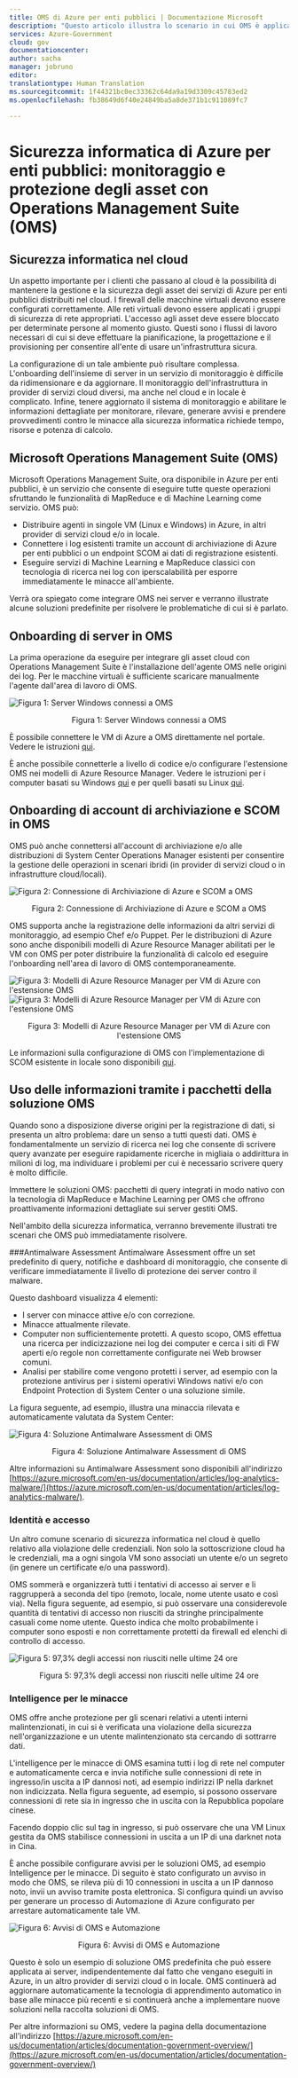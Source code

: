 ```yaml
---
title: OMS di Azure per enti pubblici | Documentazione Microsoft
description: "Questo articolo illustra lo scenario in cui OMS è applicabile ai provider di soluzioni e agli enti pubblici degli Stati Uniti"
services: Azure-Government
cloud: gov
documentationcenter: 
author: sacha
manager: jobruno
editor: 
translationtype: Human Translation
ms.sourcegitcommit: 1f44321bc0ec33362c64da9a19d3309c45783ed2
ms.openlocfilehash: fb38649d6f40e24849ba5a8de371b1c911089fc7

---
```


# <a name="azure-government-cybersecurity-monitoring-and-securing-your-assets-with-operations-management-suite-oms"></a>Sicurezza informatica di Azure per enti pubblici: monitoraggio e protezione degli asset con Operations Management Suite (OMS)

## <a name="cybersecurity-in-the-cloud"></a>Sicurezza informatica nel cloud
Un aspetto importante per i clienti che passano al cloud è la possibilità di mantenere la gestione e la sicurezza degli asset dei servizi di Azure per enti pubblici distribuiti nel cloud. I firewall delle macchine virtuali devono essere configurati correttamente. Alle reti virtuali devono essere applicati i gruppi di sicurezza di rete appropriati. L'accesso agli asset deve essere bloccato per determinate persone al momento giusto. Questi sono i flussi di lavoro necessari di cui si deve effettuare la pianificazione, la progettazione e il provisioning per consentire all'ente di usare un'infrastruttura sicura.

La configurazione di un tale ambiente può risultare complessa. L'onboarding dell'insieme di server in un servizio di monitoraggio è difficile da ridimensionare e da aggiornare. Il monitoraggio dell'infrastruttura in provider di servizi cloud diversi, ma anche nel cloud e in locale è complicato. Infine, tenere aggiornato il sistema di monitoraggio e abilitare le informazioni dettagliate per monitorare, rilevare, generare avvisi e prendere provvedimenti contro le minacce alla sicurezza informatica richiede tempo, risorse e potenza di calcolo.

## <a name="microsoft-operations-management-suite-oms"></a>Microsoft Operations Management Suite (OMS)
Microsoft Operations Management Suite, ora disponibile in Azure per enti pubblici, è un servizio che consente di eseguire tutte queste operazioni sfruttando le funzionalità di MapReduce e di Machine Learning come servizio. OMS può:
* Distribuire agenti in singole VM (Linux e Windows) in Azure, in altri provider di servizi cloud e/o in locale.
* Connettere i log esistenti tramite un account di archiviazione di Azure per enti pubblici o un endpoint SCOM ai dati di registrazione esistenti.
* Eseguire servizi di Machine Learning e MapReduce classici con tecnologia di ricerca nei log con iperscalabilità per esporre immediatamente le minacce all'ambiente.

Verrà ora spiegato come integrare OMS nei server e verranno illustrate alcune soluzioni predefinite per risolvere le problematiche di cui si è parlato.

## <a name="onboarding-servers-to-oms"></a>Onboarding di server in OMS
La prima operazione da eseguire per integrare gli asset cloud con Operations Management Suite è l'installazione dell'agente OMS nelle origini dei log.
Per le macchine virtuali è sufficiente scaricare manualmente l'agente dall'area di lavoro di OMS.

![Figura 1: Server Windows connessi a OMS](./media/documentation-government-oms-figure1.png)
<p align="center">Figura 1: Server Windows connessi a OMS</p>

È possibile connettere le VM di Azure a OMS direttamente nel portale. Vedere le istruzioni [qui](https://blogs.technet.microsoft.com/momteam/2016/02/10/new-ways-to-enable-log-analytics-oms-on-your-azure-vms/).

È anche possibile connetterle a livello di codice e/o configurare l'estensione OMS nei modelli di Azure Resource Manager. Vedere le istruzioni per i computer basati su Windows [qui](https://docs.microsoft.com/en-us/azure/log-analytics/log-analytics-windows-agents) e per quelli basati su Linux [qui](https://docs.microsoft.com/en-us/azure/log-analytics/log-analytics-linux-agents).

## <a name="onboarding-storage-accounts-and-scom-to-oms"></a>Onboarding di account di archiviazione e SCOM in OMS
OMS può anche connettersi all'account di archiviazione e/o alle distribuzioni di System Center Operations Manager esistenti per consentire la gestione delle operazioni in scenari ibridi (in provider di servizi cloud o in infrastrutture cloud/locali).

![Figura 2: Connessione di Archiviazione di Azure e SCOM a OMS](./media/documentation-government-oms-figure2.png)
<p align="center">Figura 2: Connessione di Archiviazione di Azure e SCOM a OMS</p>

OMS supporta anche la registrazione delle informazioni da altri servizi di monitoraggio, ad esempio Chef e/o Puppet. Per le distribuzioni di Azure sono anche disponibili modelli di Azure Resource Manager abilitati per le VM con OMS per poter distribuire la funzionalità di calcolo ed eseguire l'onboarding nell'area di lavoro di OMS contemporaneamente. 

![Figura 3: Modelli di Azure Resource Manager per VM di Azure con l'estensione OMS](./media/documentation-government-oms-figure3a.png)
![Figura 3: Modelli di Azure Resource Manager per VM di Azure con l'estensione OMS](./media/documentation-government-oms-figure3b.png)
<p align="center">Figura 3: Modelli di Azure Resource Manager per VM di Azure con l'estensione OMS</p>

Le informazioni sulla configurazione di OMS con l'implementazione di SCOM esistente in locale sono disponibili [qui](https://docs.microsoft.com/en-us/azure/log-analytics/log-analytics-om-agents).

## <a name="leveraging-intelligence-through-oms-solution-packs"></a>Uso delle informazioni tramite i pacchetti della soluzione OMS
Quando sono a disposizione diverse origini per la registrazione di dati, si presenta un altro problema: dare un senso a tutti questi dati.
OMS è fondamentalmente un servizio di ricerca nei log che consente di scrivere query avanzate per eseguire rapidamente ricerche in migliaia o addirittura in milioni di log, ma individuare i problemi per cui è necessario scrivere query è molto difficile.

Immettere le soluzioni OMS: pacchetti di query integrati in modo nativo con la tecnologia di MapReduce e Machine Learning per OMS che offrono proattivamente informazioni dettagliate sui server gestiti OMS.

Nell'ambito della sicurezza informatica, verranno brevemente illustrati tre scenari che OMS può immediatamente risolvere.

###<a name="antimalware-assessment"></a>Antimalware Assessment
Antimalware Assessment offre un set predefinito di query, notifiche e dashboard di monitoraggio, che consente di verificare immediatamente il livello di protezione dei server contro il malware.

Questo dashboard visualizza 4 elementi:
* I server con minacce attive e/o con correzione.
* Minacce attualmente rilevate.
* Computer non sufficientemente protetti. A questo scopo, OMS effettua una ricerca per indicizzazione nei log dei computer e cerca i siti di FW aperti e/o regole non correttamente configurate nei Web browser comuni.
* Analisi per stabilire come vengono protetti i server, ad esempio con la protezione antivirus per i sistemi operativi Windows nativi e/o con Endpoint Protection di System Center o una soluzione simile.

La figura seguente, ad esempio, illustra una minaccia rilevata e automaticamente valutata da System Center:

![Figura 4: Soluzione Antimalware Assessment di OMS](./media/documentation-government-oms-figure4.png)
<p align="center">Figura 4: Soluzione Antimalware Assessment di OMS</p>

Altre informazioni su Antimalware Assessment sono disponibili all'indirizzo [https://azure.microsoft.com/en-us/documentation/articles/log-analytics-malware/](https://azure.microsoft.com/en-us/documentation/articles/log-analytics-malware/).

### <a name="identity-and-access"></a>Identità e accesso
Un altro comune scenario di sicurezza informatica nel cloud è quello relativo alla violazione delle credenziali. Non solo la sottoscrizione cloud ha le credenziali, ma a ogni singola VM sono associati un utente e/o un segreto (in genere un certificate e/o una password).

OMS sommerà e organizzerà tutti i tentativi di accesso ai server e li raggrupperà a seconda del tipo (remoto, locale, nome utente usato e così via). Nella figura seguente, ad esempio, si può osservare una considerevole quantità di tentativi di accesso non riusciti da stringhe principalmente casuali come nome utente. Questo indica che molto probabilmente i computer sono esposti e non correttamente protetti da firewall ed elenchi di controllo di accesso.

![Figura 5: 97,3% degli accessi non riusciti nelle ultime 24 ore](./media/documentation-government-oms-figure5.png)
<p align="center">Figura 5: 97,3% degli accessi non riusciti nelle ultime 24 ore</p>

### <a name="threat-intelligence"></a>Intelligence per le minacce
OMS offre anche protezione per gli scenari relativi a utenti interni malintenzionati, in cui si è verificata una violazione della sicurezza nell'organizzazione e un utente malintenzionato sta cercando di sottrarre dati.

L'intelligence per le minacce di OMS esamina tutti i log di rete nel computer e automaticamente cerca e invia notifiche sulle connessioni di rete in ingresso/in uscita a IP dannosi noti, ad esempio indirizzi IP nella darknet non indicizzata.
Nella figura seguente, ad esempio, si possono osservare connessioni di rete sia in ingresso che in uscita con la Repubblica popolare cinese. 

Facendo doppio clic sul tag in ingresso, si può osservare che una VM Linux gestita da OMS stabilisce connessioni in uscita a un IP di una darknet nota in Cina.

È anche possibile configurare avvisi per le soluzioni OMS, ad esempio Intelligence per le minacce. Di seguito è stato configurato un avviso in modo che OMS, se rileva più di 10 connessioni in uscita a un IP dannoso noto, invii un avviso tramite posta elettronica. Si configura quindi un avviso per generare un processo di Automazione di Azure configurato per arrestare automaticamente tale VM.

![Figura 6: Avvisi di OMS e Automazione](./media/documentation-government-oms-figure6.png)
<p align="center">Figura 6: Avvisi di OMS e Automazione</p>

Questo è solo un esempio di soluzione OMS predefinita che può essere applicata ai server, indipendentemente dal fatto che vengano eseguiti in Azure, in un altro provider di servizi cloud o in locale.
OMS continuerà ad aggiornare automaticamente la tecnologia di apprendimento automatico in base alle minacce più recenti e si continuerà anche a implementare nuove soluzioni nella raccolta soluzioni di OMS.

Per altre informazioni su OMS, vedere la pagina della documentazione all'indirizzo [https://azure.microsoft.com/en-us/documentation/articles/documentation-government-overview/](https://azure.microsoft.com/en-us/documentation/articles/documentation-government-overview/) 



<!--HONumber=Dec16_HO1-->


